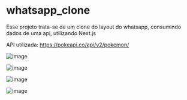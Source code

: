 # whatsapp_clone
Esse projeto trata-se de um clone do layout do whatsapp, consumindo dados de uma api, utilizando Next.js

API utilizada: https://pokeapi.co/api/v2/pokemon/


![image](https://user-images.githubusercontent.com/23387061/226970513-63919779-e4cc-4de0-a92c-242d9145e76f.png)

![image](https://user-images.githubusercontent.com/23387061/226970624-dd83df54-0dcb-4075-8224-f399c2bba5d2.png)

![image](https://user-images.githubusercontent.com/23387061/226970699-619e6629-b036-4593-8bff-ba9b19cec309.png)

![image](https://user-images.githubusercontent.com/23387061/226970771-b75c55f9-e0cd-41c3-a371-fb1801733c08.png)

